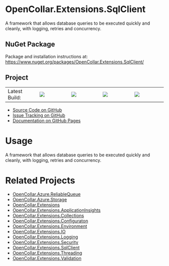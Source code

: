 # OpenCollar.Extensions.SqlClient

A framework that allows database queries to be executed quickly and cleanly, with logging, retries and concurrency.

## NuGet Package

Package and installation instructions at: https://www.nuget.org/packages/OpenCollar.Extensions.SqlClient/

## Project
<table style="border-style: none; width: 100%;">
    <tr style="border-style: none;">
        <td style="width: 20%; border-style: none;">Latest Build:</td>
        <td style="width: 20%; border-style: none;"><a href="https://github.com/open-collar/OpenCollar.Extensions.SqlClient/actions"><img src="https://img.shields.io/github/workflow/status/open-collar/OpenCollar.Extensions.SqlClient/Build and Deploy"/></a></td>
        <td style="width: 20%; border-style: none;"><a href="https://coveralls.io/github/open-collar/OpenCollar.Extensions.SqlClient?branch=master"><img src="https://coveralls.io/repos/github/open-collar/OpenCollar.Extensions.SqlClient/badge.svg?branch=master"/></a></td>
        <td style="width: 20%; border-style: none;"><a href="https://www.nuget.org/packages/OpenCollar.Extensions.SqlClient/"><img src="https://img.shields.io/nuget/vpre/OpenCollar.Extensions.SqlClient?color=green"/></a></td>
        <td style="width: 20%; border-style: none;"><a href="https://www.nuget.org/packages/OpenCollar.Extensions.SqlClient/"><img src="https://img.shields.io/nuget/dt/OpenCollar.Extensions.SqlClient?color=green"/></a></td>
    </tr>
</table>

 * [Source Code on GitHub](https://github.com/open-collar/OpenCollar.Extensions.SqlClient)
 * [Issue Tracking on GitHub](https://github.com/open-collar/OpenCollar.Extensions.SqlClient/issues)
 * [Documentation on GitHub Pages](https://open-collar.github.io/OpenCollar.Extensions.SqlClient/)

# Usage

A framework that allows database queries to be executed quickly and cleanly, with logging, retries and concurrency.

# Related Projects

* [OpenCollar.Azure.ReliableQueue](https://github.com/open-collar/OpenCollar.Azure.ReliableQueue)
* [OpenCollar.Azure.Storage](https://github.com/open-collar/OpenCollar.Azure.Storage)
* [OpenCollar.Extensions](https://github.com/open-collar/OpenCollar.Extensions)
* [OpenCollar.Extensions.ApplicationInsights](https://github.com/open-collar/OpenCollar.Extensions.ApplicationInsights)
* [OpenCollar.Extensions.Collections](https://github.com/open-collar/OpenCollar.Extensions.Collections)
* [OpenCollar.Extensions.Configuraton](https://github.com/open-collar/OpenCollar.Extensions.Configuraton)
* [OpenCollar.Extensions.Environment](https://github.com/open-collar/OpenCollar.Extensions.Environment)
* [OpenCollar.Extensions.IO](https://github.com/open-collar/OpenCollar.Extensions.IO)
* [OpenCollar.Extensions.Logging](https://github.com/open-collar/OpenCollar.Extensions.Logging)
* [OpenCollar.Extensions.Security](https://github.com/open-collar/OpenCollar.Extensions.Security)
* [OpenCollar.Extensions.SqlClient](https://github.com/open-collar/OpenCollar.Extensions.SqlClient)
* [OpenCollar.Extensions.Threading](https://github.com/open-collar/OpenCollar.Extensions.Threading)
* [OpenCollar.Extensions.Validation](https://github.com/open-collar/OpenCollar.Extensions.Validation)